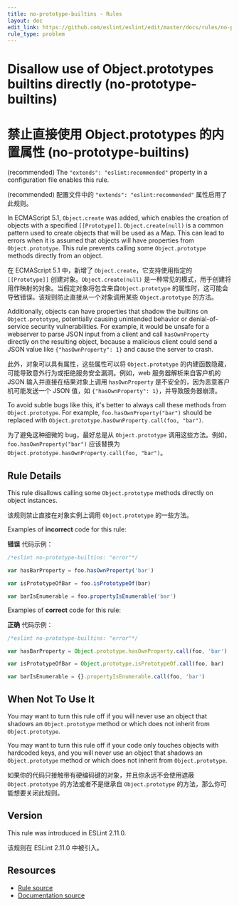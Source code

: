 ```yaml
---
title: no-prototype-builtins - Rules
layout: doc
edit_link: https://github.com/eslint/eslint/edit/master/docs/rules/no-prototype-builtins.md
rule_type: problem
---
```


<!-- Note: No pull requests accepted for this file. See README.md in the root directory for details. -->

# Disallow use of Object.prototypes builtins directly (no-prototype-builtins)

# 禁止直接使用 Object.prototypes 的内置属性 (no-prototype-builtins)

(recommended) The `"extends": "eslint:recommended"` property in a configuration file enables this rule.

(recommended) 配置文件中的 `"extends": "eslint:recommended"` 属性启用了此规则。

In ECMAScript 5.1, `Object.create` was added, which enables the creation of objects with a specified `[[Prototype]]`. `Object.create(null)` is a common pattern used to create objects that will be used as a Map. This can lead to errors when it is assumed that objects will have properties from `Object.prototype`. This rule prevents calling some `Object.prototype` methods directly from an object.

在 ECMAScript 5.1 中，新增了 `Object.create`，它支持使用指定的 `[[Prototype]]` 创建对象。`Object.create(null)` 是一种常见的模式，用于创建将用作映射的对象。当假定对象将包含来自`Object.prototype` 的属性时，这可能会导致错误。该规则防止直接从一个对象调用某些 `Object.prototype` 的方法。

Additionally, objects can have properties that shadow the builtins on `Object.prototype`, potentially causing unintended behavior or denial-of-service security vulnerabilities. For example, it would be unsafe for a webserver to parse JSON input from a client and call `hasOwnProperty` directly on the resulting object, because a malicious client could send a JSON value like `{"hasOwnProperty": 1}` and cause the server to crash.

此外，对象可以具有属性，这些属性可以将 `Object.prototype` 的内建函数隐藏，可能导致意外行为或拒绝服务安全漏洞。例如，web 服务器解析来自客户机的 JSON 输入并直接在结果对象上调用 `hasOwnProperty` 是不安全的，因为恶意客户机可能发送一个 JSON 值，如 `{"hasOwnProperty": 1}`，并导致服务器崩溃。

To avoid subtle bugs like this, it's better to always call these methods from `Object.prototype`. For example, `foo.hasOwnProperty("bar")` should be replaced with `Object.prototype.hasOwnProperty.call(foo, "bar")`.

为了避免这种细微的 bug，最好总是从 `Object.prototype` 调用这些方法。例如，`foo.hasOwnProperty("bar")` 应该替换为 `Object.prototype.hasOwnProperty.call(foo, "bar")`。

## Rule Details

This rule disallows calling some `Object.prototype` methods directly on object instances.

该规则禁止直接在对象实例上调用 `Object.prototype` 的一些方法。

Examples of **incorrect** code for this rule:

**错误** 代码示例：

```js
/*eslint no-prototype-builtins: "error"*/

var hasBarProperty = foo.hasOwnProperty('bar')

var isPrototypeOfBar = foo.isPrototypeOf(bar)

var barIsEnumerable = foo.propertyIsEnumerable('bar')
```

Examples of **correct** code for this rule:

**正确** 代码示例：

```js
/*eslint no-prototype-builtins: "error"*/

var hasBarProperty = Object.prototype.hasOwnProperty.call(foo, 'bar')

var isPrototypeOfBar = Object.prototype.isPrototypeOf.call(foo, bar)

var barIsEnumerable = {}.propertyIsEnumerable.call(foo, 'bar')
```

## When Not To Use It

You may want to turn this rule off if you will never use an object that shadows an `Object.prototype` method or which does not inherit from `Object.prototype`.

You may want to turn this rule off if your code only touches objects with hardcoded keys, and you will never use an object that shadows an `Object.prototype` method or which does not inherit from `Object.prototype`.

如果你的代码只接触带有硬编码键的对象，并且你永远不会使用遮蔽 `Object.prototype` 的方法或者不是继承自 `Object.prototype` 的方法，那么你可能想要关闭此规则。

## Version

This rule was introduced in ESLint 2.11.0.

该规则在 ESLint 2.11.0 中被引入。

## Resources

- [Rule source](https://github.com/eslint/eslint/tree/master/lib/rules/no-prototype-builtins.js)
- [Documentation source](https://github.com/eslint/eslint/tree/master/docs/rules/no-prototype-builtins.md)
